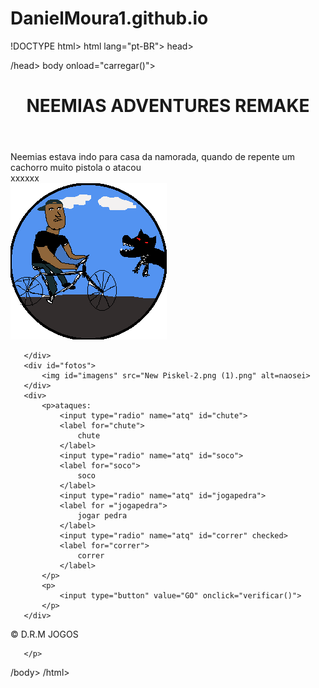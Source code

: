 # DanielMoura1.github.io
!DOCTYPE html>
html lang="pt-BR">
head>
   <meta charset="UTF-8">
   <meta http-equiv="X-UA-Compatible" content="IE=edge">
   <meta name="viewport" content="width=device-width, initial-scale=1.0">
   <title>Daniel</title>
   <link rel="stylesheet" href="estilo.css">
/head>
body onload="carregar()">
   <header>
       <h1>NEEMIAS ADVENTURES REMAKE</h1>
   </header>
   <section>
       <div id="msg">
           Neemias estava indo para casa da namorada, quando
           de repente um cachorro muito pistola o atacou
       </div>
       <div id="vida">
          xxxxxx
       </div>
       <div id="foto">
           <img id="imagem" src="New Piskel-1.png (11).png" alt="imgteste">
          
       </div>
       <div id="fotos">
           <img id="imagens" src="New Piskel-2.png (1).png" alt=naosei>
       </div>
       <div>
           <p>ataques:
               <input type="radio" name="atq" id="chute">
               <label for="chute">
                   chute
               </label>
               <input type="radio" name="atq" id="soco">
               <label for="soco">
                   soco
               </label>
               <input type="radio" name="atq" id="jogapedra">
               <label for ="jogapedra">
                   jogar pedra
               </label>
               <input type="radio" name="atq" id="correr" checked>
               <label for="correr">
                   correr
               </label>
           </p>
           <p>
               <input type="button" value="GO" onclick="verificar()">
           </p>
       </div>
   </section>
   <footer>
       <p>
           &copy; D.R.M JOGOS
       
       </p>
   </footer>
   <script src="script.js"></script>
/body>
/html>